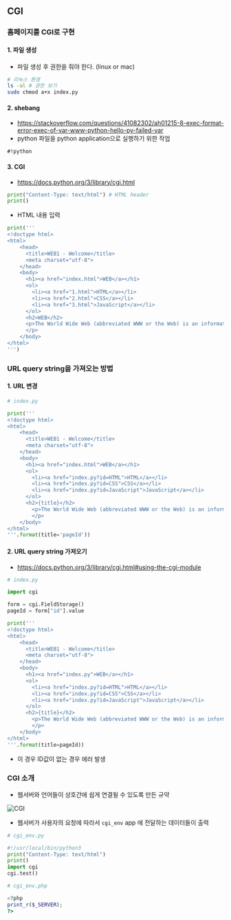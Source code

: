 ## CGI

### 홈페이지를 CGI로 구현

#### 1. 파일 생성

- 파일 생성 후 권한을 줘야 한다. (linux or mac)

```bash
# 리눅스 환경
ls -al # 권한 보기
sudo chmod a+x index.py
```



#### 2. shebang

- https://stackoverflow.com/questions/41082302/ah01215-8-exec-format-error-exec-of-var-www-python-hello-py-failed-var
- python 파일을 python application으로 실행하기 위한 작업

```
#!python
```



#### 3. CGI

- https://docs.python.org/3/library/cgi.html

```python
print("Content-Type: text/html") # HTML header
print()
```



- HTML 내용 입력

```python
print('''
<!doctype html>
<html>
    <head>
      <title>WEB1 - Welcome</title>
      <meta charset="utf-8">
    </head>
    <body>
      <h1><a href="index.html">WEB</a></h1>
      <ol>
        <li><a href="1.html">HTML</a></li>
        <li><a href="2.html">CSS</a></li>
        <li><a href="3.html">JavaScript</a></li>
      </ol>
      <h2>WEB</h2>
      <p>The World Wide Web (abbreviated WWW or the Web) is an information space where documents and other web resources are identified by Uniform Resource Locators (URLs), interlinked by hypertext links, and can be accessed via the Internet.[1] English scientist Tim Berners-Lee invented the World Wide Web in 1989. He wrote the first web browser computer program in 1990 while employed at CERN in Switzerland.[2][3] The Web browser was released outside of CERN in 1991, first to other research institutions starting in January 1991 and to the general public on the Internet in August 1991.
      </p>
    </body>
</html>
''')
```



### URL query string을 가져오는 방법

#### 1. URL 변경

```python
# index.py

print('''
<!doctype html>
<html>
    <head>
      <title>WEB1 - Welcome</title>
      <meta charset="utf-8">
    </head>
    <body>
      <h1><a href="index.html">WEB</a></h1>
      <ol>
        <li><a href="index.py?id=HTML">HTML</a></li>
        <li><a href="index.py?id=CSS">CSS</a></li>
        <li><a href="index.py?id=JavaScript">JavaScript</a></li>
      </ol>
      <h2>{title}</h2>
        <p>The World Wide Web (abbreviated WWW or the Web) is an information space where documents and other web resources are identified by Uniform Resource Locators (URLs), interlinked by hypertext links, and can be accessed via the Internet.[1] English scientist Tim Berners-Lee invented the World Wide Web in 1989. He wrote the first web browser computer program in 1990 while employed at CERN in Switzerland.[2][3] The Web browser was released outside of CERN in 1991, first to other research institutions starting in January 1991 and to the general public on the Internet in August 1991.
        </p>
    </body>
</html>
'''.format(title='pageId'))
```


#### 2. URL query string 가져오기

- https://docs.python.org/3/library/cgi.html#using-the-cgi-module

```python
# index.py

import cgi

form = cgi.FieldStorage()
pageId = form["id"].value

print('''
<!doctype html>
<html>
    <head>
      <title>WEB1 - Welcome</title>
      <meta charset="utf-8">
    </head>
    <body>
      <h1><a href="index.py">WEB</a></h1>
      <ol>
        <li><a href="index.py?id=HTML">HTML</a></li>
        <li><a href="index.py?id=CSS">CSS</a></li>
        <li><a href="index.py?id=JavaScript">JavaScript</a></li>
      </ol>
      <h2>{title}</h2>
        <p>The World Wide Web (abbreviated WWW or the Web) is an information space where documents and other web resources are identified by Uniform Resource Locators (URLs), interlinked by hypertext links, and can be accessed via the Internet.[1] English scientist Tim Berners-Lee invented the World Wide Web in 1989. He wrote the first web browser computer program in 1990 while employed at CERN in Switzerland.[2][3] The Web browser was released outside of CERN in 1991, first to other research institutions starting in January 1991 and to the general public on the Internet in August 1991.
        </p>
    </body>
</html>
'''.format(title=pageId))
```

- 이 경우 ID값이 없는 경우 에러 발생



### CGI 소개

- 웹서버와 언어들이 상호간에 쉽게 연결될 수 있도록 만든 규약

![CGI](http://www.sergey.com/web_course/images/cgi.jpg)



- 웹서버가 사용자의 요청에 따라서 `cgi_env` app 에 전달하는 데이터들이 출력

```python
# cgi_env.py 

#!/usr/local/bin/python3
print("Content-Type: text/html")
print()
import cgi
cgi.test()
```



```php
# cgi_env.php

<?php
print_r($_SERVER);
?>
```